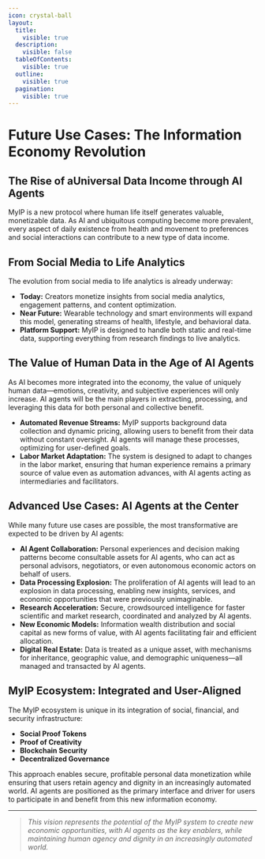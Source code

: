 ```yaml
---
icon: crystal-ball
layout:
  title:
    visible: true
  description:
    visible: false
  tableOfContents:
    visible: true
  outline:
    visible: true
  pagination:
    visible: true
---
```


# Future Use Cases: The Information Economy Revolution

## The Rise of aUniversal Data Income through AI Agents

MyIP is a new protocol where human life itself generates valuable, monetizable data. As AI and ubiquitous computing become more prevalent, every aspect of daily existence from health and movement to preferences and social interactions can contribute to a new type of data income.

## From Social Media to Life Analytics

The evolution from social media to life analytics is already underway:

- **Today:** Creators monetize insights from social media analytics, engagement patterns, and content optimization.
- **Near Future:** Wearable technology and smart environments will expand this model, generating streams of health, lifestyle, and behavioral data.
- **Platform Support:** MyIP is designed to handle both static and real-time data, supporting everything from research findings to live analytics.

## The Value of Human Data in the Age of AI Agents

As AI becomes more integrated into the economy, the value of uniquely human data—emotions, creativity, and subjective experiences will only increase. AI agents will be the main players in extracting, processing, and leveraging this data for both personal and collective benefit.

- **Automated Revenue Streams:** MyIP supports background data collection and dynamic pricing, allowing users to benefit from their data without constant oversight. AI agents will manage these processes, optimizing for user-defined goals.
- **Labor Market Adaptation:** The system is designed to adapt to changes in the labor market, ensuring that human experience remains a primary source of value even as automation advances, with AI agents acting as intermediaries and facilitators.

## Advanced Use Cases: AI Agents at the Center

While many future use cases are possible, the most transformative are expected to be driven by AI agents:

- **AI Agent Collaboration:** Personal experiences and decision making patterns become consultable assets for AI agents, who can act as personal advisors, negotiators, or even autonomous economic actors on behalf of users.
- **Data Processing Explosion:** The proliferation of AI agents will lead to an explosion in data processing, enabling new insights, services, and economic opportunities that were previously unimaginable.
- **Research Acceleration:** Secure, crowdsourced intelligence for faster scientific and market research, coordinated and analyzed by AI agents.
- **New Economic Models:** Information wealth distribution and social capital as new forms of value, with AI agents facilitating fair and efficient allocation.
- **Digital Real Estate:** Data is treated as a unique asset, with mechanisms for inheritance, geographic value, and demographic uniqueness—all managed and transacted by AI agents.

## MyIP Ecosystem: Integrated and User-Aligned

The MyIP ecosystem is unique in its integration of social, financial, and security infrastructure:

- **Social Proof Tokens**
- **Proof of Creativity**
- **Blockchain Security**
- **Decentralized Governance**

This approach enables secure, profitable personal data monetization while ensuring that users retain agency and dignity in an increasingly automated world. AI agents are positioned as the primary interface and driver for users to participate in and benefit from this new information economy.

---

> *This vision represents the potential of the MyIP system to create new economic opportunities, with AI agents as the key enablers, while maintaining human agency and dignity in an increasingly automated world.* 